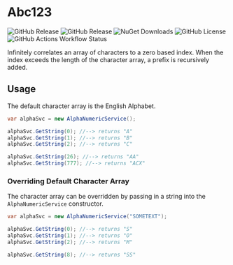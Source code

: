 # Abc123

![GitHub Release](https://img.shields.io/github/v/release/growlerdev/abc123?display_name=release&logo=github&label=release&link=https%3A%2F%2Fgithub.com%2Fgrowlerdev%2Fabc123%2Freleases)
    ![GitHub Release](https://img.shields.io/github/v/release/growlerdev/abc123?include_prereleases&display_name=release&logo=github&label=latest%20build&link=https%3A%2F%2Fgithub.com%2Fgrowlerdev%2Fabc123%2Freleases)
    ![NuGet Downloads](https://img.shields.io/nuget/dt/abc123?logo=nuget&color=9932CC)
    ![GitHub License](https://img.shields.io/github/license/growlerdev/abc123?color=salmon)
    ![GitHub Actions Workflow Status](https://img.shields.io/github/actions/workflow/status/growlerdev/abc123/main.yml?logo=githubactions&logoColor=white&label=Build%20and%20Deploy&link=https%3A%2F%2Fgithub.com%2Fgrowlerdev%2Fabc123%2Factions%2Fworkflows%2Fbuild-deploy.yml)

Infinitely correlates an array of characters to a zero based index. When the index exceeds the length of the character array, a prefix is recursively added.

## Usage

The default character array is the English Alphabet.

```csharp
var alphaSvc = new AlphaNumericService();

alphaSvc.GetString(0); //--> returns "A"
alphaSvc.GetString(1); //--> returns "B"
alphaSvc.GetString(2); //--> returns "C"

alphaSvc.GetString(26); //--> returns "AA"
alphaSvc.GetString(777); //--> returns "ACX"
```

### Overriding Default Character Array

The character array can be overridden by passing in a string into the `AlphaNumericService` constructor.

```csharp
var alphaSvc = new AlphaNumericService("SOMETEXT");

alphaSvc.GetString(0); //--> returns "S"
alphaSvc.GetString(1); //--> returns "O"
alphaSvc.GetString(2); //--> returns "M"

alphaSvc.GetString(8); //--> returns "SS"
```
